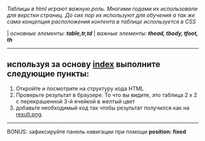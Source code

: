 *Таблицы в html играют важную роль. Многими годами их использовали для верстки страниц. До сих пор их используют для обучения а так же сама концепция расположения контента в таблице используется в CSS*

| *основные элементы: **table,tr,td***
| *важные элементы: **thead, tbody, tfoot, th***

---
## используя за основу [index](./index.html) выполните следующие пункты:
1. Откройте и посмотрите на структуру кода HTML
2. Проверьте результат в браузере. То что вы видите, это таблица 2 х 2 с перекрашенной 3-й ячейкой в желтый цвет
3. добавьте необходимый код так чтобы результат получился как на [result.png](./result.png). 

   
---
BONUS: зафиксируйте панель навигации при помощи **position: fixed**